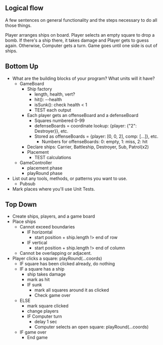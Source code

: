 ## Logical flow

A few sentences on general functionality and the steps necessary to do all those things.

Player arranges ships on board. Player selects an empty square to drop a bomb. If there's a ship there, it takes damage and Player gets to guess again. Otherwise, Computer gets a turn. Game goes until one side is out of ships.

## Bottom Up

-   What are the building blocks of your program? What units will it have?
    -   GameBoard
        -   Ship factory
            -   length, health, vert?
            -   hit(): --health
            -   isSunk(): check health < 1
            -   TEST each output
        -   Each player gets an offenseBoard and a defenseBoard
            -   Squares numbered 0-99
            -   defenseBoards = coordinate lookup: {player: {"2": Destroyer}}, etc.
            -   Stored as offenseBoards = {player: [0, 0, 2], comp: [...]}, etc.
                -   Numbers for offenseBoards: 0: empty, 1: miss, 2: hit
        -   Declare ships: Carrier, Battleship, Destroyer, Sub, Patrol(x2)
        -   Placement
            -   TEST calculations
    -   GameController
        -   placement phase
        -   playRound phase
-   List out any tools, methods, or patterns you want to use.
    -   Pubsub
-   Mark places where you'll use Unit Tests.

## Top Down

-   Create ships, players, and a game board
-   Place ships
    -   Cannot exceed boundaries
        -   IF horizontal
            -   start position + ship.length !> end of row
        -   IF vertical
            -   start position + ship.length !> end of column
    -   Cannot be overlapping or adjacent.
-   Player clicks a square: playRound(...coords)
    -   IF square has been clicked already, do nothing
    -   IF a square has a ship
        -   ship takes damage
        -   mark as hit
        -   IF sunk
            -   mark all squares around it as clicked
            -   Check game over
    -   ELSE
        -   mark square clicked
        -   change players
        -   IF Computer turn
            -   delay 1 sec
            -   Computer selects an open square: playRound(...coords)
    -   IF game over
        -   End game
